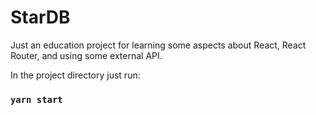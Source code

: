 # StarDB

Just an education project for learning some aspects about React, React Router, and using some external API.

In the project directory just run:

### `yarn start`